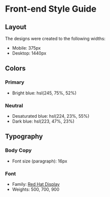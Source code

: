 # Front-end Style Guide

## Layout

The designs were created to the following widths:

- Mobile: 375px
- Desktop: 1440px

## Colors

### Primary
<!-- 
- Pale blue: hsl(225, 100%, 94%) -->
- Bright blue: hsl(245, 75%, 52%)

### Neutral

<!-- - Very pale blue: hsl(225, 100%, 98%) -->
- Desaturated blue: hsl(224, 23%, 55%)
- Dark blue: hsl(223, 47%, 23%)

## Typography

### Body Copy

- Font size (paragraph): 16px

### Font

- Family: [Red Hat Display](https://fonts.google.com/specimen/Red+Hat+Display)
- Weights: 500, 700, 900

